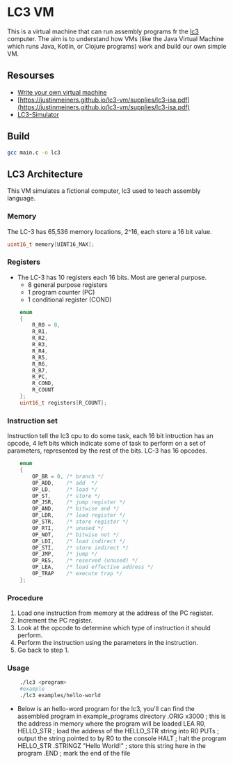 # LC3 VM

This is a virtual machine that can run assembly programs fr the [lc3](https://en.wikipedia.org/wiki/Little_Computer_3)  computer. The aim is to understand how VMs (like the Java Virtual Machine which runs Java, Kotlin, or Clojure programs) work and build our own simple VM.

## Resourses
* [Write your own virtual machine](https://www.jmeiners.com/lc3-vm/)
* [https://justinmeiners.github.io/lc3-vm/supplies/lc3-isa.pdf](https://justinmeiners.github.io/lc3-vm/supplies/lc3-isa.pdf)
* [LC3-Simulator](https://wchargin.com/lc3web/)

## Build

```bash
gcc main.c -o lc3
```

## LC3 Architecture

This VM simulates a fictional computer, lc3 used to teach assembly language.
### Memory
The LC-3 has 65,536 memory locations, 2^16, each store a 16 bit value.
```c
uint16_t memory[UINT16_MAX];
```

### Registers
* The LC-3 has 10 registers each 16 bits. Most are general purpose.
    * 8 general purpose registers
    * 1 program counter (PC)
    * 1 conditional register (COND)
```c
    enum
    {
        R_R0 = 0,
        R_R1,
        R_R2,
        R_R3,
        R_R4,
        R_R5,
        R_R6,
        R_R7,
        R_PC,
        R_COND,
        R_COUNT
    };
    uint16_t registers[R_COUNT];
```

### Instruction set
Instruction tell the lc3 cpu to do some task, each 16 bit intruction has an opcode, 4 left bits which indicate some of task to perform on a set of parameters, represented by the rest of the bits. LC-3 has 16 opcodes.
```C
    enum
    {
        OP_BR = 0, /* branch */
        OP_ADD,    /* add  */
        OP_LD,     /* load */
        OP_ST,     /* store */
        OP_JSR,    /* jump register */
        OP_AND,    /* bitwise and */
        OP_LDR,    /* load register */
        OP_STR,    /* store register */
        OP_RTI,    /* unused */
        OP_NOT,    /* bitwise not */
        OP_LDI,    /* load indirect */
        OP_STI,    /* store indirect */
        OP_JMP,    /* jump */
        OP_RES,    /* reserved (unused) */
        OP_LEA,    /* load effective address */
        OP_TRAP    /* execute trap */
    };
```

### Procedure
1. Load one instruction from memory at the address of the PC register.
2. Increment the PC register.
3. Look at the opcode to determine which type of instruction it should perform.
4. Perform the instruction using the parameters in the instruction.
5. Go back to step 1.

### Usage
```bash
    ./lc3 <program>
    #example
    ./lc3 examples/hello-world
```
* Below is an hello-word program for the lc3, you'll can find the assembled program in example_programs directory
    .ORIG x3000                        ; this is the address in memory where the program will be loaded
    LEA R0, HELLO_STR                  ; load the address of the HELLO_STR string into R0
    PUTs                               ; output the string pointed to by R0 to the console
    HALT                               ; halt the program
    HELLO_STR .STRINGZ "Hello World!"  ; store this string here in the program
    .END                               ; mark the end of the file